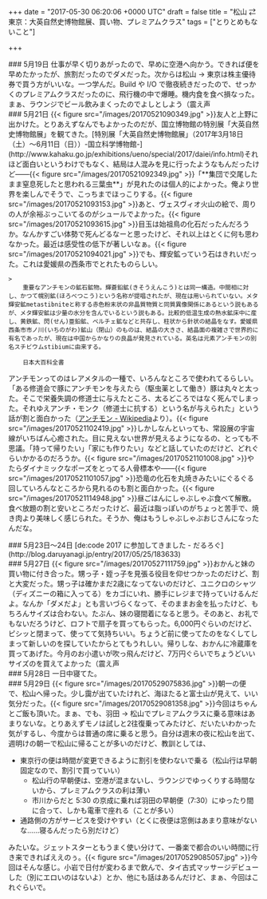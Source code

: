 
+++
date = "2017-05-30 06:20:06 +0000 UTC"
draft = false
title = "松山 ⇄ 東京：大英自然史博物館展、買い物、プレミアムクラス"
tags = ["とりとめもないこと"]

+++
<div class="section">
    ### 5月19日
    仕事が早く切りあがったので、早めに空港へ向かう。できれば便を早めたかったが、旅割だったのでダメだった。次からは松山 → 東京は株主優待券で買う方がいいな。一つ学んだ。Build や I/O で徹夜続きだったので、せっかくのプレミアムクラスだったのに、飛行機の中で爆睡。機内食を食べ損なった。まぁ、ラウンジでビール飲みまくったのでよしとしよう（震え声

</div>
<div class="section">
    ### 5月21日
    {{< figure src="/images/20170521090349.jpg"  >}}友人と上野に出かけた。とりあえずなんでもよかったのだが、国立博物館の特別展「大英自然史博物館展」を観てきた。[特別展「大英自然史博物館展」（2017年3月18日（土）～6月11日（日））-国立科学博物館-](http://www.kahaku.go.jp/exhibitions/ueno/special/2017/daiei/info.html)それほど面白いというわけでもなく、結局は人混みを見に行ったようなもんだったけど――{{< figure src="/images/20170521092349.jpg"  >}}「**集団で交尾したまま窒息死したと思われる三葉虫**」が見れたのは個人的によかった。俺より世界を楽しんでそうで、こっちまでほっこりする。{{< figure src="/images/20170521093153.jpg"  >}}あと、ヴェスヴィオ火山の絵で、周りの人が余裕ぶっこいてるのがシュールでよかった。{{< figure src="/images/20170521093615.jpg"  >}}目玉は始祖鳥の化石だったんだろうか。なんかすごい体勢で死んどるなーと思ったけど、それ以上はとくに何も思わなかった。最近は感受性の低下が著しいなぁ。{{< figure src="/images/20170521094021.jpg"  >}}でも、輝安鉱っていう石はきれいだった。これは愛媛県の西条市でとれたものらしい。

    >
        重要なアンチモンの鉱石鉱物。輝蒼鉛鉱(きそうえんこう)とは同一構造。中間相に対し、かつて幌別鉱(ほろべつこう)という名称が提唱されたが、現在は用いられていない。メタ輝安鉱metastibniteと称する赤色粉末状の非晶質物質と同質異像関係にあるという説もあるが、メタ輝安鉱は少量の水分を含んでいるという説もある。比較的低温生成の熱水鉱床中に産し、黄鉄鉱、閃(せん)亜鉛鉱、ベルチェ鉱などと共存し、柱状から針状の結晶をなす。愛媛県西条市市ノ川(いちのがわ)鉱山（閉山）のものは、結晶の大きさ、結晶面の複雑さで世界的に有名であったが、現在は中国からかなりの良晶が発見されている。英名は元素アンチモンの別名スチビウムstibiumに由来する。

        日本大百科全書
    
アンチモンってのはレアメタルの一種で、いろんなところで使われてるらしい。「ある修道会で豚にアンチモンを与えたら（駆虫薬として働き）豚は丸々と太った。そこで栄養失調の修道士に与えたところ、太るどころではなく死んでしまった。それゆえアンチ・モンク（修道士に抗する）という名が与えられた」という話が割と面白かった（<a href="https://ja.wikipedia.org/wiki/%E3%82%A2%E3%83%B3%E3%83%81%E3%83%A2%E3%83%B3">アンチモン - Wikipedia</a>より）。{{< figure src="/images/20170521102419.jpg"  >}}しかしなんといっても、常設展の宇宙線がいちばん心癒された。目に見えない世界が見えるようになるの、とっても不思議。「持って帰りたい」「家にも作りたい」などと話していたのだけど、どれぐらいかかるのだろうか。{{< figure src="/images/20170521101008.jpg"  >}}やたらダイナミックなポーズをとってる人骨標本や――{{< figure src="/images/20170521101057.jpg"  >}}恐竜の化石を丸焼きみたいにぐるぐる回していろんなところから見れるのも割と面白かった。{{< figure src="/images/20170521114948.jpg"  >}}昼ごはんにしゃぶしゃぶ食べて解散。食べ放題の割と安いところだったけど、最近は脂っぽいのがちょっと苦手で、焼き肉より美味しく感じられた。そうか、俺はもうしゃぶしゃぶおじさんになったんだな。

</div>
<div class="section">
    ### 5月23日～24日
    [de:code 2017 に参加してきました - だるろぐ](http://blog.daruyanagi.jp/entry/2017/05/25/183633)<br/>


</div>
<div class="section">
    ### 5月27日
    {{< figure src="/images/20170527111759.jpg"  >}}おかんと妹の買い物に付き合った。甥っ子・姪っ子を見張る役目を仰せつかったのだけど、割と大変だった。甥っ子は確かまだ2歳になってないのだけど、ユニクロのシャツ（ディズニーの箱に入ってる）をカゴにいれ、勝手にレジまで持っていけるんだよ。なんか「ダメだよ」とも言いづらくなって、そのままお金を払ったけど、もちろんサイズは合わない。たぶん、妹の寝間着になると思う。そのあと、お礼でもないだろうけど、ロフトで扇子を買ってもらった。6,000円ぐらいのだけど、ピシッと閉まって、使ってて気持ちいい。ちょうど前に使ってたのをなくしてしまって新しいのを探していたからとてもうれしい。帰りしな、おかんに冷蔵庫を買ってあげた。今月のお小遣いが吹っ飛んだけど、7万円ぐらいでちょうどいいサイズのを買えてよかった（震え声

</div>
<div class="section">
    ### 5月28日
    一日中寝てた。

</div>
<div class="section">
    ### 5月29日
    {{< figure src="/images/20170529075836.jpg"  >}}朝一の便で、松山へ帰った。少し靄が出ていたけれど、海ほたると富士山が見えて、いい気分だった。{{< figure src="/images/20170529081358.jpg"  >}}今回はちゃんとご飯も頂いた。まぁ、でも、羽田 → 松山でプレミアムクラスに乗る意味はあまりないな。とりあえずモノは試しと2往復乗ってみたけど、だいたいわかった気がするし、今度からは普通の席に乗ると思う。自分は週末の夜に松山を出て、週明けの朝一で松山に帰ることが多いのだけど、教訓としては、

<ul>
<li>東京行の便は時間が変更できるように割引を使わないで乗る（松山行は早朝固定なので、割引で買っていい）
<ul>
<li>松山行の早朝便は、空港が混まないし、ラウンジでゆっくりする時間ないから、プレミアムクラスの利は薄い</li>
<li>市川からだと 5:30 の京成に乗れば羽田の早朝便（7:30）にゆったり間に合って、しかも電車で座れる（ことが多い）</li>
</ul></li>
<li>通路側の方がサービスを受けやすい（とくに夜便は窓側はあまり意味がないな……寝るんだったら別だけど）</li>
</ul>みたいな。ジェットスターともうまく使い分けて、一番楽で都合のいい時間に行き来できればええのぅ。{{< figure src="/images/20170529085057.jpg"  >}}今回はそんな感じ。小岩で日付が変わるまで飲んで、タイ古式マッサージデビューした（別にエロいのはないよ）とか、他にも話はあるんだけど、まぁ、今回はこれぐらいで。

</div>

